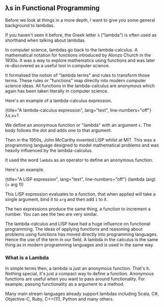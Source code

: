 
## λs in Functional Programming

Before we look at things in a more depth, I want to give you some general background to lambdas.

If you haven't seen it before, the Greek letter `λ` ("lambda") is often used as shorthand when talking about lambdas.

In computer science, lambdas go back to the lambda-calculus. A mathematical notation for functions introduced by Alonzo Church in the 1930s. It was a way to explore mathematics using functions and was later re-discovered as a useful tool in computer science.

It formalised the notion of "lambda terms" and rules to transform those terms. These rules or "functions" map directly into modern computer science ideas. All functions in the lambda-calculus are anonymous which again has been taken literally in computer science.

Here's an example of a lambda-calculus expression.

{title="A lambda-calculus expression", lang="text", line-numbers="off"}
    λx.x+1

We define an anonymous function or "lambda" with an argument `x`. The body follows the dot and adds one to that argument.

Then in the 1950s, John McCarthy invented LISP whilst at MIT. This was a programming language designed to model mathematical problems and was heavily influenced by the lambda-calculus.

It used the word `lambda` as an operator to define an anonymous function.

Here's an example.

{title="A LISP expression", lang="text", line-numbers="off"}
    (lambda (arg) (+ arg 1))

This LISP expression evaluates to a function, that when applied will take a single argument, bind it to `arg` and then add `1` to it.

The two expressions produce the same thing, a function to increment a number. You can see the two are very similar.

The lambda-calculus and LISP have had a huge influence on functional programming. The ideas of applying functions and reasoning about problems using functions has moved directly into programming languages. Hence the use of the term in our field. A lambda in the calculus is the same thing as in modern programming languages and is used in the same way.


### What is a Lambda

In simple terms then, a lambda is just an anonymous function. That's it. Nothing special, it's just a compact way to define a function. Anonymous functions are useful when you want to pass around functionality. For example, passing functionality as a argument to a method.

Many main stream languages already support lambdas including Scala, C#, Objective-C, Ruby, C++(11), Python and many others.



